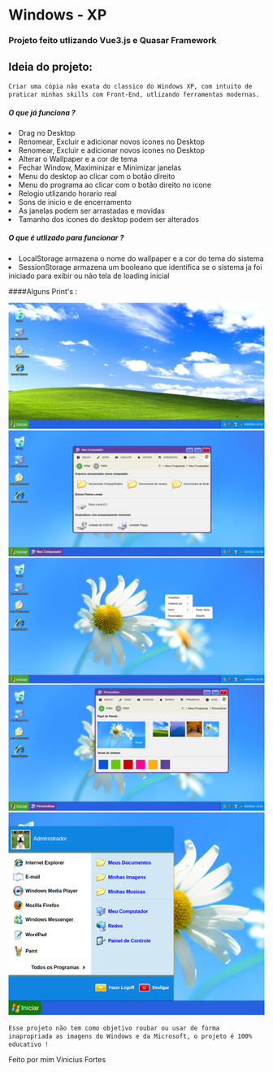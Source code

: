 <h1>Windows - XP</h1>
<h3>Projeto feito utlizando Vue3.js e Quasar Framework</h3>

<h2>Ideia do projeto: </h2>

```
Criar uma cópia não exata do classico do Windows XP, com intuito de praticar minhas skills com Front-End, utlizando ferramentas modernas.
```

##### O que já funciona ?


<li>Drag no Desktop</li>
<li>Renomear, Excluir e adicionar novos icones no Desktop</li>
<li>Renomear, Excluir e adicionar novos icones no Desktop</li>
<li>Alterar o Wallpaper e a cor de tema</li>
<li>Fechar Window, Maximinizar e Minimizar janelas</li>
<li>Menu do desktop ao clicar com o botão direito</li>
<li>Menu do programa ao clicar com o botão direito no icone</li>
<li>Relogio utlizando horario real</li>
<li>Sons de inicio e de encerramento</li>
<li>As janelas podem ser arrastadas e movidas</li>
<li>Tamanho dos icones do desktop podem ser alterados</li>

##### O que é utlizado para funcionar ?
<li>LocalStorage armazena o nome do wallpaper e a cor do tema do sistema</li>
<li>SessionStorage armazena um booleano que identifica se o sistema ja foi iniciado para exibir ou não tela de loading inicial</li>


####Alguns Print's :

<img src="./prints/print1.png">
<img src="./prints/print3.png">
<img src="./prints/print4.png">
<img src="./prints/print5.png">
<img src="./prints/print2.png">

```
Esse projeto não tem como objetivo roubar ou usar de forma inapropriada as imagens do Windows e da Microsoft, o projeto é 100% educativo !
```

Feito por mim Vinicius Fortes

